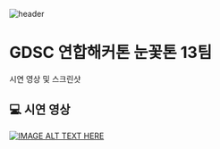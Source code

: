 ![header](https://capsule-render.vercel.app/api?type=Waving&text=Yakmoya&color=0D9DE8)
<div>

#  GDSC 연합해커톤 눈꽃톤 13팀

시연 영상 및 스크린샷

## 💻 시연 영상
[![IMAGE ALT TEXT HERE](https://img.youtube.com/vi/ej2ZTErFJ7Y/0.jpg)](www.youtube.com/shorts/4FhoPSd_n-s)